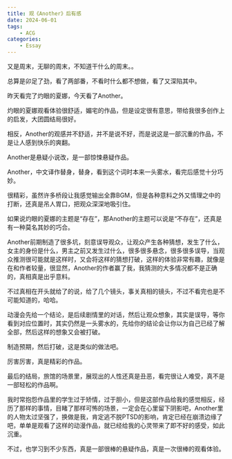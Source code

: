 ```yaml
---
title: 观《Another》后有感
date: 2024-06-01
tags: 
    - ACG
categories:
    - Essay
---
```


又是周末，无聊的周末，不知道干什么的周末。。

总算是卯足了劲，看了两部番，不看时什么都不想做，看了又深陷其中。

昨天看完了灼眼的夏娜，今天看了Another。

灼眼的夏娜观看体验很舒适，媚宅的作品，但是设定很有意思，带给我很多创作上的启发，大团圆结局很好。

相反，Another的观感并不舒适，并不是说不好，而是说这是一部沉重的作品，不是让人感到快乐的爽翻。

Another是悬疑小说改，是一部惊悚悬疑作品。

Another，中文译作替身，替身，看到这个词时本来一头雾水，看完后感觉十分巧妙。

很精彩，虽然许多桥段让我感觉输出全靠BGM，但是各种意料之外又情理之中的打断，还真是吊人胃口，把观众深深地吸引住。

如果说灼眼的夏娜的主题是“存在”，那Another的主题可以说是“不存在”，还真是有一种莫名其妙的巧合。

Another前期制造了很多坑，刻意误导观众，让观众产生各种猜想，发生了什么，女主的身份是什么，男主之前又发生过什么，很多很多悬念，很多很多误导，当观众推测很可能就是这样时，又会将这样的猜想打破，这样的体验非常有趣，就像是在和作者较量，很显然，Another的作者赢了我，我猜测的大多情况都不是正确的，真相真是出乎意料。

不过真相在开头就给了的说，给了几个镜头，事关真相的镜头，不过不看完也是不可能知道的，哈哈。

动漫会先给一个结论，是后续剧情里的对话，然后让观众想象，其实是误导，等你看到对应位置时，其实仍然是一头雾水的，先给你的结论会让你以为自己已经了解全部，然后这样的想象又会被打破。

制造预期，然后打破，这是类似的做法吧。

厉害厉害，真是精彩的作品。

最后的结局，旅馆的场景里，展现出的人性还真是丑恶，看完很让人难受，真不是一部轻松的作品啊。

我时常抱怨作品里的学生过于矫情，过于胆小，但是这部作品给我的感觉相反，经历了那样的事情，目睹了那样可怖的场景，一定会在心里留下阴影吧，Another里的人物太过坚强了，换做是我，肯定逃不脱PTSD的影响，肯定已经在崩溃边缘了吧，单单是观看了这样的动漫作品，就已经给我的心灵带来了即不好的感受，如此沉重。

不过，也学习到不少东西，真是一部很棒的悬疑作品，真是一次很棒的观看体验。
